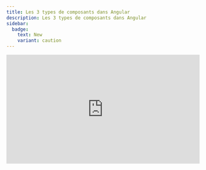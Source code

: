 ```yaml
---
title: Les 3 types de composants dans Angular
description: Les 3 types de composants dans Angular
sidebar:
  badge:
    text: New
    variant: caution
---
```


<div style="position: relative; padding-bottom: 56.25%; height: 0; overflow: hidden;">
  <iframe style="position: absolute; top:0; left: 0; width:100%; height:100%;" src="https://www.youtube.com/watch?v=c4A2XhvSBGs" frameborder="0" allow="accelerometer; autoplay; clipboard-write; encrypted-media; gyroscope; picture-in-picture" allowfullscreen></iframe>
</div>

